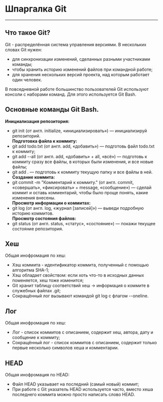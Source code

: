 # Шпаргалка Git
---
## Что такое Git?

Git - распределённая система управления версиями. В нескольких словах Git нужен:
- для синхронизации изменений, сделанных разными участниками команды;
- чтобы хранить историю изменений файлов при командной работе;
- для хранения нескольких версий проекта, над которым работает один человек.

В повседневной работе большинство пользователей Git используют консоли с наборами команд. Для этого используется Git Bash.

## Основные команды Git Bash.

**Инициализация репозитория:**  
- git init (от англ. initialize, «инициализировать») — инициализируй репозиторий.  
**Подготовка файла к коммиту:**  
- git add todo.txt (от англ. add, «добавить») — подготовь файл todo.txt к коммиту;  
- git add --all (от англ. add, «добавить» + all, «всё») — подготовь к коммиту сразу все файлы, в которых были изменения, и все новые файлы;  
- git add . — подготовь к коммиту текущую папку и все файлы в ней.  
**Создание коммита:**  
- git commit -m "Комментарий к коммиту." (от англ. commit, «совершать», «фиксировать» + message, «сообщение») — сделай коммит и оставь комментарий, чтобы было проще понять, какие изменения внесены.  
**Просмотр информации о коммитах:**  
- git log (от англ. log, «журнал [записей]») — выведи подробную историю коммитов.  
**Просмотр состояния файлов:**  
- git status (от англ. status, «статус», «состояние») — покажи текущее состояние репозитория.

## Хеш
Общая инофромация по хеш:  
- Хэш коммита - идентификатор коммита, полученный с помощью алгоритма SHA-1;  
- Хэш обладает свойством: если хоть что-то в исходных данных поменяется, хеш тоже изменится;  
- Git хранит таблицу соответствий хеш → информация о коммите в служебных файлах .git;
- Сокращённый лог вызывают командой git log с флагом --oneline.

## Лог
Общая инофромация по хеш:  
- Лог - список коммитов с описанием, содержит хеш, автора, дату и сообщение к коммиту;  
- Сокращённый лог - список коммитов с описанием, содержит только первые несколько символов хеша и комментарии.

## HEAD
Общая инофромация по HEAD:  
- Файл HEAD указывает на последний (самый новый) коммит;  
- При работе с Git указатель HEAD используется часто, вместо хеша последнего коммита можно просто написать слово HEAD.